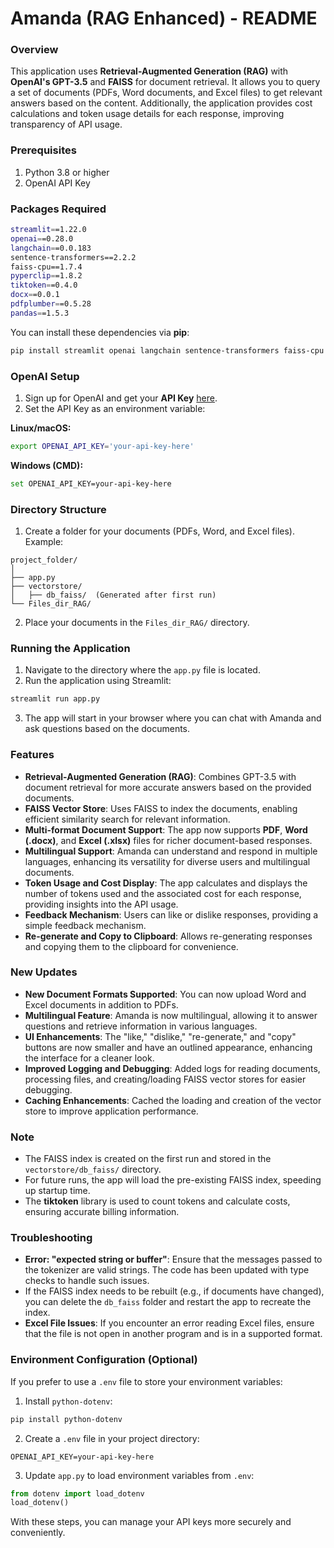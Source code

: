 # **Amanda (RAG Enhanced) - README**

### **Overview**

This application uses **Retrieval-Augmented Generation (RAG)** with **OpenAI's GPT-3.5** and **FAISS** for document retrieval. It allows you to query a set of documents (PDFs, Word documents, and Excel files) to get relevant answers based on the content. Additionally, the application provides cost calculations and token usage details for each response, improving transparency of API usage.

### **Prerequisites**

1. Python 3.8 or higher
2. OpenAI API Key

### **Packages Required**

```bash
streamlit==1.22.0
openai==0.28.0
langchain==0.0.183
sentence-transformers==2.2.2
faiss-cpu==1.7.4
pyperclip==1.8.2
tiktoken==0.4.0
docx==0.0.1
pdfplumber==0.5.28
pandas==1.5.3
```

You can install these dependencies via **pip**:

```bash
pip install streamlit openai langchain sentence-transformers faiss-cpu pyperclip tiktoken docx pdfplumber pandas
```

### **OpenAI Setup**

1. Sign up for OpenAI and get your **API Key** [here](https://beta.openai.com/signup/).
2. Set the API Key as an environment variable:

**Linux/macOS:**

```bash
export OPENAI_API_KEY='your-api-key-here'
```

**Windows (CMD):**

```bash
set OPENAI_API_KEY=your-api-key-here
```

### **Directory Structure**

1. Create a folder for your documents (PDFs, Word, and Excel files). Example:

```
project_folder/
│
├── app.py
├── vectorstore/
│   ├── db_faiss/  (Generated after first run)
└── Files_dir_RAG/ 
```

2. Place your documents in the `Files_dir_RAG/` directory.

### **Running the Application**

1. Navigate to the directory where the `app.py` file is located.
2. Run the application using Streamlit:

```bash
streamlit run app.py
```

3. The app will start in your browser where you can chat with Amanda and ask questions based on the documents.

### **Features**

- **Retrieval-Augmented Generation (RAG)**: Combines GPT-3.5 with document retrieval for more accurate answers based on the provided documents.
- **FAISS Vector Store**: Uses FAISS to index the documents, enabling efficient similarity search for relevant information.
- **Multi-format Document Support**: The app now supports **PDF**, **Word (.docx)**, and **Excel (.xlsx)** files for richer document-based responses.
- **Multilingual Support**: Amanda can understand and respond in multiple languages, enhancing its versatility for diverse users and multilingual documents.
- **Token Usage and Cost Display**: The app calculates and displays the number of tokens used and the associated cost for each response, providing insights into the API usage.
- **Feedback Mechanism**: Users can like or dislike responses, providing a simple feedback mechanism.
- **Re-generate and Copy to Clipboard**: Allows re-generating responses and copying them to the clipboard for convenience.

### **New Updates**

- **New Document Formats Supported**: You can now upload Word and Excel documents in addition to PDFs.
- **Multilingual Feature**: Amanda is now multilingual, allowing it to answer questions and retrieve information in various languages.
- **UI Enhancements**: The "like," "dislike," "re-generate," and "copy" buttons are now smaller and have an outlined appearance, enhancing the interface for a cleaner look.
- **Improved Logging and Debugging**: Added logs for reading documents, processing files, and creating/loading FAISS vector stores for easier debugging.
- **Caching Enhancements**: Cached the loading and creation of the vector store to improve application performance.

### **Note**

- The FAISS index is created on the first run and stored in the `vectorstore/db_faiss/` directory.
- For future runs, the app will load the pre-existing FAISS index, speeding up startup time.
- The **tiktoken** library is used to count tokens and calculate costs, ensuring accurate billing information.

### **Troubleshooting**

- **Error: "expected string or buffer"**: Ensure that the messages passed to the tokenizer are valid strings. The code has been updated with type checks to handle such issues.
- If the FAISS index needs to be rebuilt (e.g., if documents have changed), you can delete the `db_faiss` folder and restart the app to recreate the index.
- **Excel File Issues**: If you encounter an error reading Excel files, ensure that the file is not open in another program and is in a supported format.

### **Environment Configuration (Optional)**

If you prefer to use a `.env` file to store your environment variables:

1. Install `python-dotenv`:

```bash
pip install python-dotenv
```

2. Create a `.env` file in your project directory:

```
OPENAI_API_KEY=your-api-key-here
```

3. Update `app.py` to load environment variables from `.env`:

```python
from dotenv import load_dotenv
load_dotenv()
```

With these steps, you can manage your API keys more securely and conveniently.
